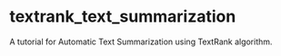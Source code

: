 # textrank_text_summarization
A tutorial for Automatic Text Summarization using TextRank algorithm.
